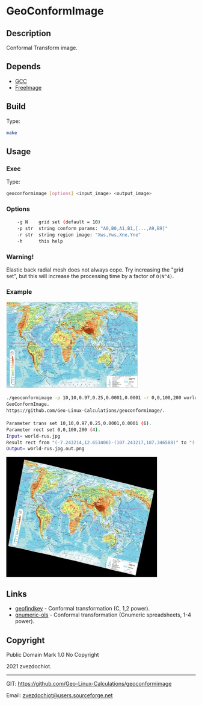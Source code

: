 # GeoConformImage

## Description

Conformal Transform image.

## Depends

* [GCC](https://gcc.gnu.org/)
* [FreeImage](https://freeimage.sourceforge.io/)

## Build

Type:
```sh
make
```

## Usage

### Exec

Type:
```sh
geoconformimage [options] <input_image> <output_image>
```

### Options

```sh
    -g N    grid set (default = 10)
    -p str  string conform params: "A0,B0,A1,B1,[...,A9,B9]"
    -r str  string region image: "Xws,Yws,Xne,Yne"
    -h      this help
```

### Warning!

Elastic back radial mesh does not always cope.
Try increasing the "grid set", but this will increase
the processing time by a factor of `O(N^4)`.

### Example

![Origin](doc/world-rus.small.jpg)  
```sh
./geoconformimage -p 10,10,0.97,0.25,0.0001,0.0001 -r 0,0,100,200 world-rus.jpg world-rus.jpg.out.png
GeoConformImage.
https://github.com/Geo-Linux-Calculations/geoconformimage/.

Parameter trans set 10,10,0.97,0.25,0.0001,0.0001 (6).
Parameter rect set 0,0,100,200 (4).
Input= world-rus.jpg
Result rect from "(-7.243214,12.653406)-(107.243217,187.346588)" to "(-47.095795,20.433907)-(111.725273,220.195557)".
Output= world-rus.jpg.out.png
```
![Target](doc/world-rus.small.out.jpg)

## Links

* [geofindkey](https://github.com/Geo-Linux-Calculations/geofindkey) - Conformal transformation (C, 1,2 power).
* [gnumeric-ols](https://github.com/Geo-Linux-Calculations/gnumeric-ols) - Conformal transformation (Gnumeric spreadsheets, 1-4 power).

## Copyright

Public Domain Mark 1.0
 No Copyright


2021 zvezdochiot.

---

 GIT: https://github.com/Geo-Linux-Calculations/geoconformimage

 Email: zvezdochiot@users.sourceforge.net

